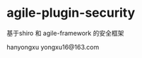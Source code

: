 # agile-plugin-security
基于shiro 和 agile-framework 的安全框架

<developer>
    <name>hanyongxu</name>
    <email>yongxu16@163.com</email>
</developer>
